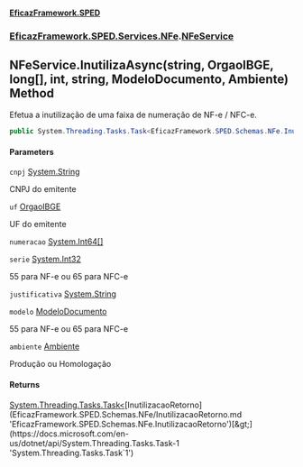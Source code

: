 #### [EficazFramework.SPED](EficazFrameworkSPED.md 'EficazFramework SPED')
### [EficazFramework.SPED.Services.NFe](EficazFramework.SPED.Services.NFe.md 'EficazFramework.SPED.Services.NFe').[NFeService](EficazFramework.SPED.Services.NFe/NFeService.md 'EficazFramework.SPED.Services.NFe.NFeService')

## NFeService.InutilizaAsync(string, OrgaoIBGE, long[], int, string, ModeloDocumento, Ambiente) Method

Efetua a inutilização de uma faixa de numeração de NF-e / NFC-e.

```csharp
public System.Threading.Tasks.Task<EficazFramework.SPED.Schemas.NFe.InutilizacaoRetorno> InutilizaAsync(string cnpj, EficazFramework.SPED.Schemas.NFe.OrgaoIBGE uf, long[] numeracao, int serie, string justificativa, EficazFramework.SPED.Schemas.NFe.ModeloDocumento modelo=EficazFramework.SPED.Schemas.NFe.ModeloDocumento.NFe, EficazFramework.SPED.Schemas.NFe.Ambiente ambiente=EficazFramework.SPED.Schemas.NFe.Ambiente.Producao);
```
#### Parameters

<a name='EficazFramework.SPED.Services.NFe.NFeService.InutilizaAsync(string,EficazFramework.SPED.Schemas.NFe.OrgaoIBGE,long[],int,string,EficazFramework.SPED.Schemas.NFe.ModeloDocumento,EficazFramework.SPED.Schemas.NFe.Ambiente).cnpj'></a>

`cnpj` [System.String](https://docs.microsoft.com/en-us/dotnet/api/System.String 'System.String')

CNPJ do emitente

<a name='EficazFramework.SPED.Services.NFe.NFeService.InutilizaAsync(string,EficazFramework.SPED.Schemas.NFe.OrgaoIBGE,long[],int,string,EficazFramework.SPED.Schemas.NFe.ModeloDocumento,EficazFramework.SPED.Schemas.NFe.Ambiente).uf'></a>

`uf` [OrgaoIBGE](EficazFramework.SPED.Schemas.NFe/OrgaoIBGE.md 'EficazFramework.SPED.Schemas.NFe.OrgaoIBGE')

UF do emitente

<a name='EficazFramework.SPED.Services.NFe.NFeService.InutilizaAsync(string,EficazFramework.SPED.Schemas.NFe.OrgaoIBGE,long[],int,string,EficazFramework.SPED.Schemas.NFe.ModeloDocumento,EficazFramework.SPED.Schemas.NFe.Ambiente).numeracao'></a>

`numeracao` [System.Int64](https://docs.microsoft.com/en-us/dotnet/api/System.Int64 'System.Int64')[[]](https://docs.microsoft.com/en-us/dotnet/api/System.Array 'System.Array')

<a name='EficazFramework.SPED.Services.NFe.NFeService.InutilizaAsync(string,EficazFramework.SPED.Schemas.NFe.OrgaoIBGE,long[],int,string,EficazFramework.SPED.Schemas.NFe.ModeloDocumento,EficazFramework.SPED.Schemas.NFe.Ambiente).serie'></a>

`serie` [System.Int32](https://docs.microsoft.com/en-us/dotnet/api/System.Int32 'System.Int32')

55 para NF-e ou 65 para NFC-e

<a name='EficazFramework.SPED.Services.NFe.NFeService.InutilizaAsync(string,EficazFramework.SPED.Schemas.NFe.OrgaoIBGE,long[],int,string,EficazFramework.SPED.Schemas.NFe.ModeloDocumento,EficazFramework.SPED.Schemas.NFe.Ambiente).justificativa'></a>

`justificativa` [System.String](https://docs.microsoft.com/en-us/dotnet/api/System.String 'System.String')

<a name='EficazFramework.SPED.Services.NFe.NFeService.InutilizaAsync(string,EficazFramework.SPED.Schemas.NFe.OrgaoIBGE,long[],int,string,EficazFramework.SPED.Schemas.NFe.ModeloDocumento,EficazFramework.SPED.Schemas.NFe.Ambiente).modelo'></a>

`modelo` [ModeloDocumento](EficazFramework.SPED.Schemas.NFe/ModeloDocumento.md 'EficazFramework.SPED.Schemas.NFe.ModeloDocumento')

55 para NF-e ou 65 para NFC-e

<a name='EficazFramework.SPED.Services.NFe.NFeService.InutilizaAsync(string,EficazFramework.SPED.Schemas.NFe.OrgaoIBGE,long[],int,string,EficazFramework.SPED.Schemas.NFe.ModeloDocumento,EficazFramework.SPED.Schemas.NFe.Ambiente).ambiente'></a>

`ambiente` [Ambiente](EficazFramework.SPED.Schemas.NFe/Ambiente.md 'EficazFramework.SPED.Schemas.NFe.Ambiente')

Produção ou Homologação

#### Returns
[System.Threading.Tasks.Task&lt;](https://docs.microsoft.com/en-us/dotnet/api/System.Threading.Tasks.Task-1 'System.Threading.Tasks.Task`1')[InutilizacaoRetorno](EficazFramework.SPED.Schemas.NFe/InutilizacaoRetorno.md 'EficazFramework.SPED.Schemas.NFe.InutilizacaoRetorno')[&gt;](https://docs.microsoft.com/en-us/dotnet/api/System.Threading.Tasks.Task-1 'System.Threading.Tasks.Task`1')